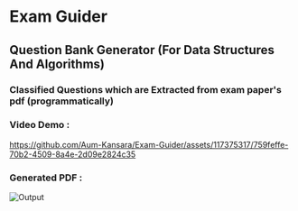 # Exam Guider
## Question Bank Generator (For Data Structures And Algorithms)
### Classified Questions which are Extracted from exam paper's pdf (programmatically)
### Video Demo : 

https://github.com/Aum-Kansara/Exam-Guider/assets/117375317/759feffe-70b2-4509-8a4e-2d09e2824c35


### Generated PDF :
![Output](https://github.com/Aum-Kansara/Exam-Guider/assets/117375317/27fa205f-4fb4-419e-90ce-b8ac03c20e4a)
